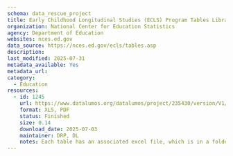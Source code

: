 ```yaml
---
schema: data_rescue_project 
title: Early Childhood Longitudinal Studies (ECLS) Program Tables Library
organization: National Center for Education Statistics
agency: Department of Education
websites: nces.ed.gov
data_source: https://nces.ed.gov/ecls/tables.asp
description: 
last_modified: 2025-07-31
metadata_available: Yes
metadata_url: 
category:
  - Education 
resources:
  - id: 1245
    url: https://www.datalumos.org/datalumos/project/235430/version/V1/view
    format: XLS, PDF
    status: Finished
    size: 0.14
    download_date: 2025-07-03
    maintainer: DRP, DL
    notes: Each table has an associated excel file, which is in a folder in the dataset (one folder per table).In the root folder, there is a catalog csv that provides a crosswalk between the folder names and file names and the original table titles.In addition to the tables, this project contains (1) user manuals for ECLS-K and ECLS-K2011 from the NCES resource library, (2) questionnaires for ECLS-K and ECLS-K2011 downloaded from the study website and (3) other reports and documentation related to the two studies from the NCES resource library.
---
```

